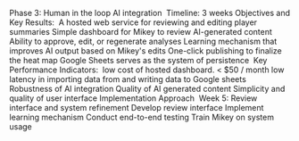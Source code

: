 Phase 3: Human in the loop AI integration
​
Timeline: 3 weeks
​
Objectives and Key Results:
​
A hosted web service for reviewing and editing player summaries
Simple dashboard for Mikey to review AI-generated content
Ability to approve, edit, or regenerate analyses
Learning mechanism that improves AI output based on Mikey's edits
One-click publishing to finalize the heat map
Google Sheets serves as the system of persistence
​
Key Performance Indicators:
​
low cost of hosted dashboard. < $50 / month
low latency in importing data from and writing data to Google sheets
Robustness of AI integration
Quality of AI generated content
Simplicity and quality of user interface
​
Implementation Approach
​
Week 5: Review interface and system refinement
Develop review interface
Implement learning mechanism
Conduct end-to-end testing
Train Mikey on system usage